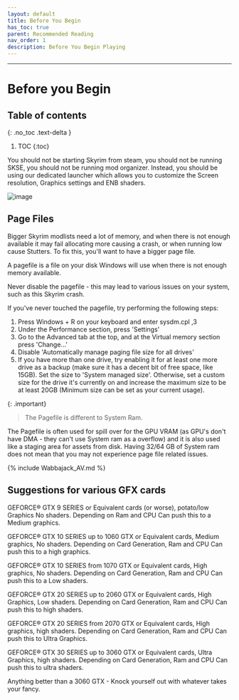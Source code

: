 ```yaml
---
layout: default
title: Before You Begin
has_toc: true
parent: Recommended Reading
nav_order: 1
description: Before You Begin Playing
---
```


------
# Before you Begin

## Table of contents
{: .no_toc .text-delta }

1. TOC
{:toc}


You should not be starting Skyrim from steam, you should not be running SKSE, you should not be running mod organizer.  Instead, you should be using our dedicated launcher which allows you to customize the Screen resolution, Graphics settings and ENB shaders.

![image](https://user-images.githubusercontent.com/26418143/156929221-ffad3b5a-3ff2-4ce8-ab34-051760b33e50.png)

## Page Files

Bigger Skyrim modlists need a lot of memory, and when there is not enough available it may fail allocating more causing a crash, or when running low cause Stutters. To fix this, you'll want to have a bigger page file.

A pagefile is a file on your disk Windows will use when there is not enough memory available.

Never disable the pagefile - this may lead to various issues on your system, such as this Skyrim crash.

If you've never touched the pagefile, try performing the following steps:
1. Press Windows + R on your keyboard and enter sysdm.cpl ,3
2. Under the Performance section, press 'Settings'
3. Go to the Advanced tab at the top, and at the Virtual memory section press 'Change...'
4. Disable 'Automatically manage paging file size for all drives'
5. If you have more than one drive, try enabling it for at least one more drive as a backup (make sure it has a decent bit of free space, like 15GB). Set the size to 'System managed size'.
Otherwise, set a custom size for the drive it's currently on and increase the maximum size to be at least 20GB (Minimum size can be set as your current usage).

{: .important} 
> The Pagefile is different to System Ram.

The Pagefile is often used for spill over for the GPU VRAM (as GPU's don't have DMA - they can't use System ram as a overflow) and it is also used like a staging area for assets from disk. Having 32/64 GB of System ram does not mean that you may not experience page file related issues.


{% include Wabbajack_AV.md %}


## Suggestions for various GFX cards


GEFORCE® GTX 9 SERIES or Equivalent cards (or worse), potato/low Graphics No shaders. Depending on Ram and CPU Can push this to a Medium graphics.

GEFORCE® GTX 10 SERIES up to 1060 GTX or Equivalent cards, Medium graphics, No shaders. Depending on Card Generation, Ram and CPU Can push this to a high graphics.

GEFORCE® GTX 10 SERIES from 1070 GTX or Equivalent cards, High graphics, No shaders. Depending on Card Generation, Ram and CPU Can push this to a Low shaders.

GEFORCE® GTX 20 SERIES up to 2060 GTX or Equivalent cards, High Graphics, Low shaders. Depending on Card Generation, Ram and CPU Can push this to high shaders.

GEFORCE® GTX 20 SERIES from 2070 GTX or Equivalent cards, High graphics, high shaders. Depending on Card Generation, Ram and CPU Can push this to Ultra Graphics.

GEFORCE® GTX 30 SERIES up to 3060 GTX or Equivalent cards, Ultra Graphics, high shaders.  Depending on Card Generation, Ram and CPU Can push this to ultra shaders.

Anything better than a 3060 GTX - Knock yourself out with whatever takes your fancy.